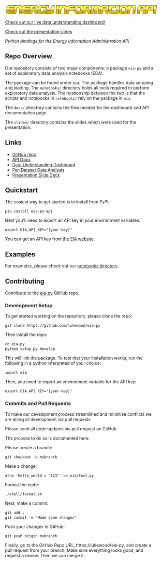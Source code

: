![](media/logo.png)

[Check out our live data understanding dashboard!](https://lukewood.github.io/eia-py/dashboard/)

[Check out the presentation slides](https://lukewood.github.io/eia-py/slides/)

_Python bindings for the Energy Information Administration API_

## Repo Overview

Our repository consists of two major components: a package `eia-py` and a set of
exploratory data analysis notebooks (EDA).

The package can be found under `eia`.  The package handles data scraping and loading.
The `notebooks/` directory holds all tools required to perform exploratory data analysis.  The
relationship between the two is that the scripts and notebooks in `notebooks/` rely on the
package in `eia`.

The `docs/` directory contains the files needed for the dashboard and API documentation page. 

The `slides/` directory contains the slides which were used for the presentation.

## Links

- [GitHub repo](https://github.com/lukewood/eia-py)
- [API Docs](https://lukewood.github.io/eia-py)
- [Data Understanding Dashboard](https://lukewood.github.io/eia-py/dashboard)
- [Per-Dataset Data Analysis](https://lukewood.github.io/eia-py/auto-reports)
- [Presentation Slide Deck](https://lukewood.github.io/eia-py/slides)

## Quickstart

The easiest way to get started is to install from PyPi:

```
pip install eia-py-api
```

Next you'll need to export an API key in your environment variables:

```
export EIA_API_KEY="{your-key}"
```

You can get an API key from [the EIA website](https://www.eia.gov/opendata/).

## Examples

For examples, please check out our [notebooks directory](https://github.com/LukeWood/eia-py/tree/master/notebooks).

## Contributing

Contribute to the [eia-py](https://github.com/lukewood/eia-py) GitHub repo.

### Development Setup

To get started working on the repository, please clone the repo:

```
git clone https://github.com/lukewood/eia-py
```

Then install the repo:

```
cd eia-py
python setup.py develop
```

This will link the package.  To test that your installation works, run the following
in a python interpreted of your choice:

```
import eia
```

Then, you need to export an environment variable for the API key:

```
export EIA_API_KEY="{your-key}"
```


### Commits and Pull Requests

To make our development process streamlined and minimize conflicts we are doing all
development via pull requests.

Please send all code updates via pull request on GitHub

The process to do so is documented here:

Please create a branch:

```
git checkout -b mybranch
```

Make a change:

```
echo 'hello_world = "123"' >> eia/test.py
```

Format the code:

```
./shell/format.sh
```

Next, make a commit:

```
git add .
git commit -m "Made some changes"
```

Push your changes to GitHub:

```
git push origin mybranch
```

Finally, go to the GitHub Repo URL, https://lukewood/eia-py, and create a pull request
from your branch.
Make sure everything looks good, and request a review.  Then we can merge it.
